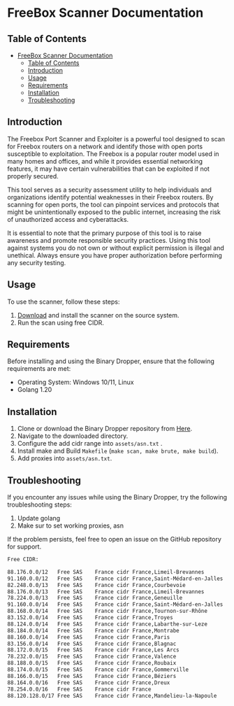# FreeBox Scanner Documentation

## Table of Contents
- [FreeBox Scanner Documentation](#freebox-scanner-documentation)
	- [Table of Contents](#table-of-contents)
	- [Introduction](#introduction)
	- [Usage](#usage)
	- [Requirements](#requirements)
	- [Installation](#installation)
	- [Troubleshooting](#troubleshooting)

## Introduction
The Freebox Port Scanner and Exploiter is a powerful tool designed to scan for Freebox routers on a network and identify those with open ports susceptible to exploitation. The Freebox is a popular router model used in many homes and offices, and while it provides essential networking features, it may have certain vulnerabilities that can be exploited if not properly secured.

This tool serves as a security assessment utility to help individuals and organizations identify potential weaknesses in their Freebox routers. By scanning for open ports, the tool can pinpoint services and protocols that might be unintentionally exposed to the public internet, increasing the risk of unauthorized access and cyberattacks.

It is essential to note that the primary purpose of this tool is to raise awareness and promote responsible security practices. Using this tool against systems you do not own or without explicit permission is illegal and unethical. Always ensure you have proper authorization before performing any security testing.

## Usage
To use the scanner, follow these steps:
1. [Download](#installation) and install the scanner on the source system.
2. Run the scan using free CIDR.

## Requirements
Before installing and using the Binary Dropper, ensure that the following requirements are met:
- Operating System: Windows 10/11, Linux
- Golang 1.20

## Installation
1. Clone or download the Binary Dropper repository from [Here](https://github.com/0xF7A4C6/freebox-scan/tree/main).
2. Navigate to the downloaded directory.
3. Configure the add cidr range into `assets/asn.txt` .
4. Install make and Build `Makefile` (`make scan, make brute, make build`).
5. Add proxies into `assets/asn.txt`.

## Troubleshooting
If you encounter any issues while using the Binary Dropper, try the following troubleshooting steps:

1. Update golang
2. Make sur to set working proxies, asn

If the problem persists, feel free to open an issue on the GitHub repository for support.

```txt
Free CIDR:

88.176.0.0/12	Free SAS	France cidr France,Limeil-Brevannes
91.160.0.0/12	Free SAS	France cidr France,Saint-Médard-en-Jalles
82.248.0.0/13	Free SAS	France cidr France,Courbevoie
88.176.0.0/13	Free SAS	France cidr France,Limeil-Brevannes
78.224.0.0/13	Free SAS	France cidr France,Geneuille
91.160.0.0/14	Free SAS	France cidr France,Saint-Médard-en-Jalles
88.168.0.0/14	Free SAS	France cidr France,Tournon-sur-Rhône
83.152.0.0/14	Free SAS	France cidr France,Troyes
88.124.0.0/14	Free SAS	France cidr France,Labarthe-sur-Leze
88.184.0.0/14	Free SAS	France cidr France,Montrabe
88.160.0.0/14	Free SAS	France cidr France,Paris
83.156.0.0/14	Free SAS	France cidr France,Blagnac
88.172.0.0/15	Free SAS	France cidr France,Les Arcs
78.232.0.0/15	Free SAS	France cidr France,Valence
88.188.0.0/15	Free SAS	France cidr France,Roubaix
88.174.0.0/15	Free SAS	France cidr France,Gommerville
88.166.0.0/15	Free SAS	France cidr France,Béziers
88.164.0.0/16	Free SAS	France cidr France,Dreux
78.254.0.0/16	Free SAS	France cidr France
88.120.128.0/17	Free SAS	France cidr France,Mandelieu-la-Napoule
```
